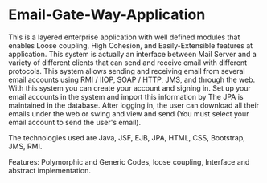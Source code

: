 # Email-Gate-Way-Application

This is a layered enterprise application with well defined modules that enables Loose coupling, High Cohesion, and Easily-Extensible features at application.
This system is actually an interface between Mail Server and a variety of different clients that can send and receive email with different protocols. This system allows sending and receiving email from several email accounts using RMI / IIOP, SOAP / HTTP, JMS, and through the web.
With this system you can create your account and signing in. Set up your email accounts in the system and import this information by The JPA is maintained in the database. After logging in, the user can download all their emails under the web or swing and view and send (You must select your email account to send the user's email).

The technologies used are Java, JSF, EJB, JPA, HTML, CSS, Bootstrap, JMS, RMI.

Features: Polymorphic and Generic Codes, loose coupling, Interface and abstract implementation.
